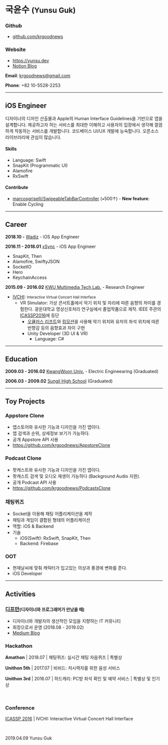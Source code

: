 # 국윤수 <small>(Yunsu Guk)</small>

### Github

- [github.com/krgoodnews](https://github.com/krgoodnews)

### Website

- https://yunsu.dev
- [Notion Blog](https://www.notion.so/goodnews/blog-yunsu-dev-6974b900ce66414d92911d43729b079b)

**Email**: krgoodnews@gmail.com

**Phone**: +82 10-5528-2253

---

## iOS Engineer

디자이너의 디자인 산출물과 Apple의 Human Interface Guidelines을 기반으로 앱을 설계합니다. 제공하고자 하는 서비스를 최대한 이해하고 사용자의 입장에서 생각해 깔끔하게 작동하는 서비스를 개발합니다. 코드베이스 UI/UX 개발에 능숙합니다. 오픈소스 라이브러리에 관심이 많습니다.

#### Skills
- Language: Swift
- SnapKit (Programmatic UI)
- Alamofire
- RxSwift

#### Contribute

- [marcosgriselli/SwipeableTabBarController](https://github.com/marcosgriselli/SwipeableTabBarController) (⭑500↑) - **New feature**: Enable Cycling

---

## Career

**2018.10 -** [Wadiz](https://www.wadiz.kr/) - iOS App Engineer

**2016.11 - 2018.01** [xSync](https://www.xsync.co/) - iOS App Engineer

- SnapKit, Then
- Alamofire, SwiftyJSON
- SocketIO
- Hero
- KeychainAccess


**2015.09 - 2016.02** [KWU Multimedia Tech Lab.](http://imsp.kw.ac.kr/) - Research Engineer
- [IVCHI](http://imsp.kw.ac.kr/): <small> Interactive Virtual Concert Hall Interface </small>
  - VR Simulator: 가상 콘서트홀에서 악기 위치 및 자리에 따른 음향의 차이를 경험한다. 광운대학교 영상신호처리 연구실에서 졸업작품으로 제작. IEEE 주관의 [ICASSP2016](https://www2.securecms.com/ICASSP2016/ST-3.asp)에 등단
    - [오큘러스 리프트](https://www.oculus.com/rift/)와 [립모션](https://www.leapmotion.com/)을 사용해 악기 위치와 유저의 좌석 위치에 따른 반향감 등의 음향효과 차이 구현
    - Unity Developer (3D UI & VR)
      - Language: C#

---

## Education

**2009.03 - 2016.02** [KwangWoon Univ.](https://www.kw.ac.kr) - Electric Engineearing (Graduated)

**2006.03 - 2009.02** [Sungil High School](http://www.sungil.hs.kr/) (Graduated)

---

## Toy Projects

### Appstore Clone
- 앱스토어와 유사한 기능과 디자인을 가진 앱이다.
- 앱 검색과 순위, 상세정보 보기가 가능하다.
- 공개 Appstore API 사용
- https://github.com/krgoodnews/AppstoreClone

### Podcast Clone
- 팟캐스트와 유사한 기능과 디자인을 가진 앱이다.
- 팟캐스트 검색 및 오디오 재생이 가능하다 (Background Audio 지원).
- 공개 Podcast API 사용
- https://github.com/krgoodnews/PodcastsClone

### 채팅퀴즈
- Socket을 이용해 채팅 어플리케이션을 제작
- 채팅과 게임이 결합된 형태의 어플리케이션
- 역할: iOS & Backend
- 기술
	* iOS(Swift): RxSwift, SnapKit, Then
	* Backend: Firebase

### OOT
- 현재날씨에 맞춰 캐릭터가 입고있는 의상과 풍경에 변화를 준다.
- iOS Developer

---

## Activities

### [디프만](https://www.depromeet.com/)<small>(디자이너와 프로그래머가 만났을 때)</small>
- 디자이너와 개발자의 생산적인 모임을 지향하는 IT 커뮤니티
- 회장으로서 운영 (2018.08 - 2019.02)
- [Medium Blog](https://medium.com/@depromeet)


### Hackathon

**Amathon** | 2018.07 | 채팅퀴즈: 실시간 채팅 자음퀴즈 | 특별상

**Unithon 5th** | 2017.07 | 비비드: 저시력자를 위한 음성 서비스

**Unithon 3rd** | 2016.07 | 하드캐리: PC방 좌석 확인 및 예약 서비스 | 특별상 및 인기상

<br>

### Conference

[ICASSP 2016](https://www2.securecms.com/ICASSP2016/ST-3.asp) | IVCHI: Interactive Virtual Concert Hall Interface

<br>

2019.04.09
Yunsu Guk